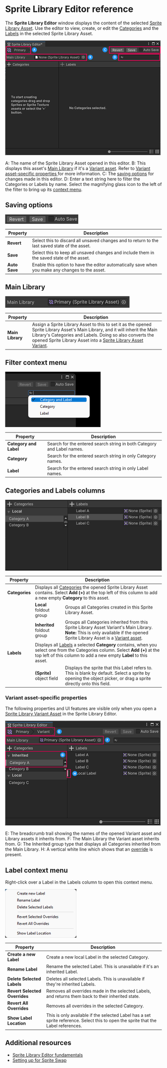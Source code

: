 # Sprite Library Editor reference

The **Sprite Library Editor** window displays the content of the selected [Sprite Library Asset](SL-Asset.md). Use the editor to view, create, or edit the [Categories](SL-Editor.md#categories) and the [Labels](SL-Editor.md#labels) in the selected Sprite Library Asset.

![](images/sl-editor-blank.png)

A: The name of the Sprite Library Asset opened in this editor.
B: This displays this asset's [Main Library](SL-Main-Library.md) if it's a [Variant asset](SL-Asset.md#convert-a-sprite-library-asset-into-a-variant). Refer to [Variant asset-specific properties ](#variant-asset-specific-properties) for more information.
C: The [saving options](#saving-options) for changes made in this editor.
D: Enter a text string here to filter the Categories or Labels by name. Select the magnifying glass icon to the left of the filter to bring up its [context menu](#filter-context-menu).

## Saving options

![](images/sl-editor-save-options.png)

Property  | Description
--|--
**Revert** | Select this to discard all unsaved changes and to return to the last saved state of the asset.
**Save** | Select this to keep all unsaved changes and include them in the saved state of the asset.
**Auto Save** | Enable this option to have the editor automatically save when you make any changes to the asset.

## Main Library

![](images/sl-editor-main-library.png)

Property | Description |
-----|------|
**Main Library**| Assign a Sprite Library Asset to this to set it as the opened Sprite Library Asset's Main Library, and it will inherit the Main Library's Categories and Labels. Doing so also converts the opened Sprite Library Asset into a [Sprite Library Asset Variant](SL-Asset.md#convert-a-sprite-library-asset-into-a-variant).

## Filter context menu

![](images/sl-editor-filter-context-menu.png)

Property | Description
--|--
**Category and Label** | Search for the entered search string in both Category and Label names.
**Category** | Search for the entered search string in only Category names.
**Label** | Search for the entered search string in only Label names.

## Categories and Labels columns

![](images/sl-editor-category-contents.png)

<table>
<thead>
<tr>
 <th>Property</th>
 <th colspan="2">Description</th>
</tr>
</thead>
<tbody>
<tr>
<td> <strong>Categories</strong></td>
<td colspan="2">Displays all <a href="SL-Editor.html#categories">Categories</a> the opened Sprite Library Asset contains. Select <strong>Add (+)</strong> at the top left of this column to add a new empty <strong>Category</strong> to this asset.</td>
</tr>
<tr>
<td></td>
<td><strong>Local</strong> foldout group</td>
<td>Groups all Categories created in this Sprite Library Asset.</td>
</tr>
<tr>
<td></td>
<td><strong>Inherited</strong> foldout group</td>
<td>Groups all Categories inherited from this Sprite Library Asset Variant&#39;s Main Library. <strong>Note:</strong> This is only available if the opened Sprite Library Asset is a <a href="SL-Asset.html#convert-a-sprite-library-asset-into-a-variant">Variant asset</a>.</td>
</tr>
<tr>
<td><strong>Labels</strong></td>
<td colspan="2">Displays all <a href="SL-Editor.html#labels">Labels</a> a selected <strong>Category</strong> contains, when you select one from the Categories column. Select <strong>Add (+)</strong> at the top left of this column to add a new empty <strong>Label</strong> to this asset.</td>
</tr>
<tr>
<td></td>
<td><strong>(Sprite)</strong> object field</td>
<td>Displays the sprite that this Label refers to. This is blank by default. Select a sprite by opening the object picker, or drag a sprite directly onto this field.</td>
</tr>
</tbody>
</table>

### Variant asset-specific properties
The following properties and UI features are visible only when you open a [Sprite Library Variant Asset](SL-Asset.md#convert-a-sprite-library-asset-into-a-variant) in the Sprite Library Editor.

![](images/sl-editor-variant-annotated.png)

E: The breadcrumb trail showing the names of the opened Variant asset and Library assets it inherits from.
F: The Main Library the Variant asset inherits from.
G: The Inherited group type that displays all Categories inherited from the Main Library.
H: A vertical white line which shows that an [override](SL-Main-Library.md#create-overrides) is present.

## Label context menu

Right-click over a Label in the Labels column to open this context menu.

![](images/sl-editor-label-context-menu.png)


Property | Description
---------|----------
 **Create a new Label** | Create a new local Label in the selected Category.
 **Rename Label** | Rename the selected Label. This is unavailable if it's an inherited Label.
 **Delete Selected Labels** | Deletes all selected Labels. This is unavailable if they're inherited Labels.
 **Revert Selected Overrides** | Removes all overrides made in the selected Labels, and returns them back to their inherited state.
 **Revert All Overrides**| Removes all overrides in the selected Category.
 **Show Label Location** | This is only available if the selected Label has a set sprite reference. Select this to open the sprite that the Label references.

## Additional resources
- [Sprite Library Editor fundamentals](SL-Editor.md)
- [Setting up for Sprite Swap](SpriteSwapSetup.md)